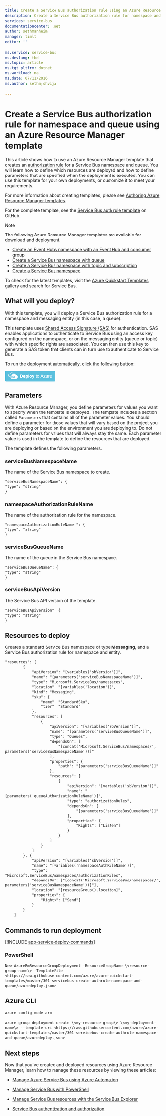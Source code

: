 ```yaml
---
title: Create a Service Bus authorization rule using an Azure Resource Manager template | Microsoft Azure
description: Create a Service Bus authorization rule for namespace and queue using Azure Resource Manager template
services: service-bus
documentationcenter: .net
author: sethmanheim
manager: timlt
editor: ''

ms.service: service-bus
ms.devlang: tbd
ms.topic: article
ms.tgt_pltfrm: dotnet
ms.workload: na
ms.date: 07/11/2016
ms.author: sethm;shvija

---
```

# Create a Service Bus authorization rule for namespace and queue using an Azure Resource Manager template
This article shows how to use an Azure Resource Manager template that creates an [authorization rule](service-bus-authentication-and-authorization.md#shared-access-signature-authentication) for a Service Bus namespace and queue. You will learn how to define which resources are deployed and how to define parameters that are specified when the deployment is executed. You can use this template for your own deployments, or customize it to meet your requirements.

For more information about creating templates, please see [Authoring Azure Resource Manager templates][].

For the complete template, see the [Service Bus auth rule template][] on GitHub.

> [!NOTE]
> The following Azure Resource Manager templates are available for download and deployment.
> 
> * [Create an Event Hubs namespace with an Event Hub and consumer group](../event-hubs/event-hubs-resource-manager-namespace-event-hub.md)
> * [Create a Service Bus namespace with queue](service-bus-resource-manager-namespace-queue.md)
> * [Create a Service Bus namespace with topic and subscription](service-bus-resource-manager-namespace-topic.md)
> * [Create a Service Bus namespace](service-bus-resource-manager-namespace.md)
> 
> To check for the latest templates, visit the [Azure Quickstart Templates][] gallery and search for Service Bus.
> 
> 

## What will you deploy?
With this template, you will deploy a Service Bus authorization rule for a namespace and messaging entity (in this case, a queue).

This template uses [Shared Access Signature (SAS)](service-bus-sas-overview.md) for authentication. SAS enables applications to authenticate to Service Bus using an access key configured on the namespace, or on the messaging entity (queue or topic) with which specific rights are associated. You can then use this key to generate a SAS token that clients can in turn use to authenticate to Service Bus.

To run the deployment automatically, click the following button:

[![Deploy to Azure](./media/service-bus-resource-manager-namespace-auth-rule/deploybutton.png)](https://portal.azure.com/#create/Microsoft.Template/uri/https%3A%2F%2Fraw.githubusercontent.com%2FAzure%2Fazure-quickstart-templates%2Fmaster%2F301-servicebus-create-authrule-namespace-and-queue%2Fazuredeploy.json)

## Parameters
With Azure Resource Manager, you define parameters for values you want to specify when the template is deployed. The template includes a section called `Parameters` that contains all of the parameter values. You should define a parameter for those values that will vary based on the project you are deploying or based on the environment you are deploying to. Do not define parameters for values that will always stay the same. Each parameter value is used in the template to define the resources that are deployed.

The template defines the following parameters.

### serviceBusNamespaceName
The name of the Service Bus namespace to create.

```
"serviceBusNamespaceName": {
"type": "string"
}
```

### namespaceAuthorizationRuleName
The name of the authorization rule for the namespace.

```
"namespaceAuthorizationRuleName ": {
"type": "string"
}
```

### serviceBusQueueName
The name of the queue in the Service Bus namespace.

```
"serviceBusQueueName": {
"type": "string"
}
```

### serviceBusApiVersion
The Service Bus API version of the template.

```
"serviceBusApiVersion": {
"type": "string"
}
```

## Resources to deploy
Creates a standard Service Bus namespace of type **Messaging**, and a Service Bus authorization rule for namespace and entity.

```
"resources": [
        {
            "apiVersion": "[variables('sbVersion')]",
            "name": "[parameters('serviceBusNamespaceName')]",
            "type": "Microsoft.ServiceBus/namespaces",
            "location": "[variables('location')]",
            "kind": "Messaging",
            "sku": {
                "name": "StandardSku",
                "tier": "Standard"
            },
            "resources": [
                {
                    "apiVersion": "[variables('sbVersion')]",
                    "name": "[parameters('serviceBusQueueName')]",
                    "type": "Queues",
                    "dependsOn": [
                        "[concat('Microsoft.ServiceBus/namespaces/', parameters('serviceBusNamespaceName'))]"
                    ],
                    "properties": {
                        "path": "[parameters('serviceBusQueueName')]"
                    },
                    "resources": [
                        {
                            "apiVersion": "[variables('sbVersion')]",
                            "name": "[parameters('queueAuthorizationRuleName')]",
                            "type": "authorizationRules",
                            "dependsOn": [
                                "[parameters('serviceBusQueueName')]"
                            ],
                            "properties": {
                                "Rights": ["Listen"]
                            }
                        }
                    ]
                }
            ]
        }, {
            "apiVersion": "[variables('sbVersion')]",
            "name": "[variables('namespaceAuthRuleName')]",
            "type": "Microsoft.ServiceBus/namespaces/authorizationRules",
            "dependsOn": ["[concat('Microsoft.ServiceBus/namespaces/', parameters('serviceBusNamespaceName'))]"],
            "location": "[resourceGroup().location]",
            "properties": {
                "Rights": ["Send"]
            }
        }
    ]
```

## Commands to run deployment
[!INCLUDE [app-service-deploy-commands](../../includes/app-service-deploy-commands.md)]

### PowerShell
```
New-AzureRmResourceGroupDeployment -ResourceGroupName \<resource-group-name\> -TemplateFile <https://raw.githubusercontent.com/azure/azure-quickstart-templates/master/301-servicebus-create-authrule-namespace-and-queue/azuredeploy.json>
```

## Azure CLI
```
azure config mode arm

azure group deployment create \<my-resource-group\> \<my-deployment-name\> --template-uri <https://raw.githubusercontent.com/azure/azure-quickstart-templates/master/301-servicebus-create-authrule-namespace-and-queue/azuredeploy.json>
```

## Next steps
Now that you've created and deployed resources using Azure Resource Manager, learn how to manage these resources by viewing these articles:

* [Manage Azure Service Bus using Azure Automation](service-bus-automation-manage.md)
* [Manage Service Bus with PowerShell](service-bus-powershell-how-to-provision.md)
* [Manage Service Bus resources with the Service Bus Explorer](https://code.msdn.microsoft.com/Service-Bus-Explorer-f2abca5a)
* [Service Bus authentication and authorization](service-bus-authentication-and-authorization.md)
  
  [Authoring Azure Resource Manager templates]: ../resource-group-authoring-templates.md
  [Azure Quickstart Templates]: https://azure.microsoft.com/documentation/templates/?term=service+bus
  [Using Azure PowerShell with Azure Resource Manager]: ../powershell-azure-resource-manager.md
  [Using the Azure CLI for Mac, Linux, and Windows with Azure Resource Management]: ../xplat-cli-azure-resource-manager.md
  [Service Bus auth rule template]: https://github.com/Azure/azure-quickstart-templates/blob/master/301-servicebus-create-authrule-namespace-and-queue/


